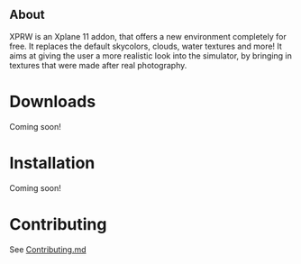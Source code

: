 ## About
XPRW is an Xplane 11 addon, that offers a new environment completely for free. It replaces the default skycolors, clouds, water textures and more! It aims at giving the user a
more realistic look into the simulator, by bringing in textures that were made after real photography. 
# Downloads
Coming soon!
# Installation 
Coming soon!
# Contributing 
See [Contributing.md](.github/Contributing.md)

